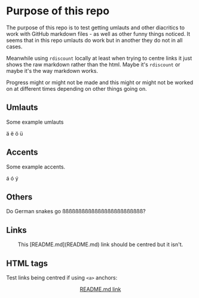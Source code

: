 <html>
<head>
<title>Test html and markdown in GitHub rendered pages</title>
</head>

# Purpose of this repo

The purpose of this repo is to test getting umlauts and other diacritics to work
with GitHub markdown files - as well as other funny things noticed. It seems
that in this repo umlauts do work but in another they do not in all cases. 

Meanwhile using `rdiscount` locally at least when trying to centre links it just
shows the raw markdown rather than the html. Maybe it's `rdiscount` or maybe
it's the way markdown works.

Progress might or might not be made and this might or might not be worked on at
different times depending on other things going on.

## Umlauts

Some example umlauts

ä ë ö ü

## Accents

Some example accents.

á ó ý

## Others

Do German snakes go ßßßßßßßßßßßßßßßßßßßßßßßßß?

## Links

<div align="center">This [README.md](README.md) link should be centred but it
isn't.</div>

## HTML tags

Test links being centred if using `<a>` anchors:

<div align="center"><a href="README.md">README.md link</a></div>

</html>
